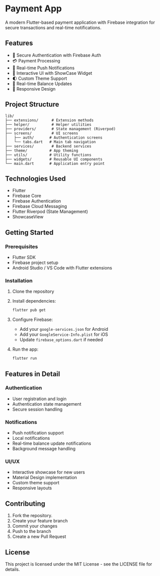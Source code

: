 # Payment App

A modern Flutter-based payment application with Firebase integration for secure transactions and real-time notifications.

## Features

- 🔐 Secure Authentication with Firebase Auth
- 💳 Payment Processing
- 🔔 Real-time Push Notifications
- 📱 Interactive UI with ShowCase Widget
- 🌓 Custom Theme Support
- 🔄 Real-time Balance Updates
- 📱 Responsive Design

## Project Structure

```
lib/
├── extensions/      # Extension methods
├── helper/          # Helper utilities
├── providers/       # State management (Riverpod)
├── screens/         # UI screens
│   ├── auth/       # Authentication screens
│   └── tabs.dart   # Main tab navigation
├── services/        # Backend services
├── theme/          # App theming
├── utils/          # Utility functions
├── widgets/        # Reusable UI components
└── main.dart       # Application entry point
```

## Technologies Used

- Flutter
- Firebase Core
- Firebase Authentication
- Firebase Cloud Messaging
- Flutter Riverpod (State Management)
- ShowcaseView

## Getting Started

### Prerequisites

- Flutter SDK
- Firebase project setup
- Android Studio / VS Code with Flutter extensions

### Installation

1. Clone the repository
2. Install dependencies:
   ```bash
   flutter pub get
   ```
3. Configure Firebase:

   - Add your `google-services.json` for Android
   - Add your `GoogleService-Info.plist` for iOS
   - Update `firebase_options.dart` if needed

4. Run the app:
   ```bash
   flutter run
   ```

## Features in Detail

### Authentication

- User registration and login
- Authentication state management
- Secure session handling

### Notifications

- Push notification support
- Local notifications
- Real-time balance update notifications
- Background message handling

### UI/UX

- Interactive showcase for new users
- Material Design implementation
- Custom theme support
- Responsive layouts

## Contributing

1. Fork the repository.
2. Create your feature branch
3. Commit your changes
4. Push to the branch
5. Create a new Pull Request

## License

This project is licensed under the MIT License - see the LICENSE file for details.
